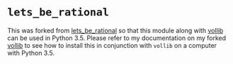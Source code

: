# ```lets_be_rational```

This was forked from [lets_be_rational](https://github.com/vollib/lets_be_rational) so that this module along with [vollib](https://github.com/vollib/vollib) can be used in Python 3.5. Please refer to my documentation on my forked [vollib](https://github.com/carterkd/vollib) to see how to install this in conjunction with ```vollib``` on a computer with Python 3.5.

